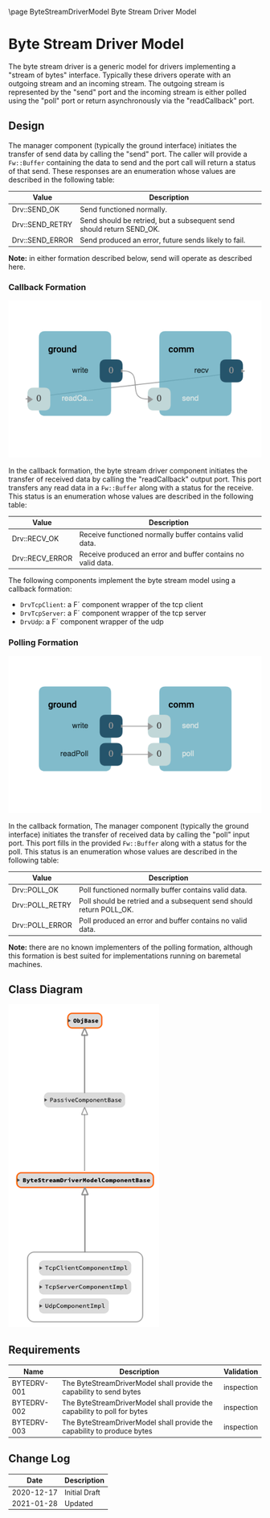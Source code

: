 \page ByteStreamDriverModel Byte Stream Driver Model
# Byte Stream Driver Model

The byte stream driver is a generic model for drivers implementing a "stream of bytes" interface. Typically these
drivers operate with an outgoing stream and an incoming stream. The outgoing stream is represented by the "send" port
and the incoming stream is either polled using the "poll" port or return asynchronously via the "readCallback" port.

## Design

The manager component (typically the ground interface) initiates the transfer of send data by calling the "send" port.
The caller will provide a `Fw::Buffer` containing the data to send and the port call will return a status of that send.
These responses are an enumeration whose values are described in the following table:

| Value | Description |
|---|---|
| Drv::SEND_OK    | Send functioned normally. |
| Drv::SEND_RETRY | Send should be retried, but a subsequent send should return SEND_OK. |
| Drv::SEND_ERROR | Send produced an error, future sends likely to fail. |

**Note:** in either formation described below, send will operate as described here.

### Callback Formation

![Callback](./img/canvas-callback.png)

In the callback formation, the byte stream driver component initiates the transfer of received data by calling the
"readCallback" output port. This port transfers any read data in a `Fw::Buffer` along with a status for the receive.
This status is an enumeration whose values are described in the following table:

| Value | Description |
|---|---|
| Drv::RECV_OK    | Receive functioned normally buffer contains valid data. |
| Drv::RECV_ERROR | Receive produced an error and buffer contains no valid data. |

The following components implement the byte stream model using a callback formation:
- `DrvTcpClient`: a F´ component wrapper of the tcp client
- `DrvTcpServer`: a F´ component wrapper of the tcp server
- `DrvUdp`: a F´ component wrapper of the udp

### Polling Formation

![Poll](./img/canvas-poll.png)

In the callback formation, The manager component (typically the ground interface) initiates the transfer of received
data by calling the "poll" input port. This port fills in the provided `Fw::Buffer` along with a status for the poll.
This status is an enumeration whose values are described in the following table:

| Value | Description |
|---|---|
| Drv::POLL_OK    | Poll functioned normally buffer contains valid data. |
| Drv::POLL_RETRY | Poll should be retried and a subsequent send should return POLL_OK. |
| Drv::POLL_ERROR | Poll produced an error and buffer contains no valid data. |

**Note:**  there are no known implementers of the polling formation, although this formation is best suited for
implementations running on baremetal machines.

## Class Diagram
![classdiagram](./img/class_diagram.png)

## Requirements

| Name | Description | Validation |
|---|---|---|
| BYTEDRV-001 | The ByteStreamDriverModel shall provide the capability to send bytes | inspection |
| BYTEDRV-002 | The ByteStreamDriverModel shall provide the capability to poll for bytes | inspection |
| BYTEDRV-003 | The ByteStreamDriverModel shall provide the capability to produce bytes | inspection |

## Change Log

| Date | Description |
|---|---|
| 2020-12-17 | Initial Draft |
| 2021-01-28 | Updated |

